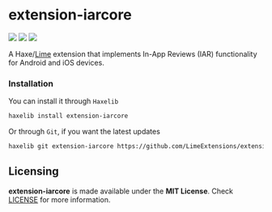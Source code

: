 # extension-iarcore

![](https://img.shields.io/github/repo-size/LimeExtensions/extension-iarcore) ![](https://badgen.net/github/open-issues/LimeExtensions/extension-iarcore) ![](https://badgen.net/badge/license/MIT/green)

A Haxe/[Lime](https://lime.openfl.org) extension that implements In-App Reviews (IAR) functionality for Android and iOS devices.

### Installation

You can install it through `Haxelib`
```bash
haxelib install extension-iarcore
```
Or through `Git`, if you want the latest updates
```bash
haxelib git extension-iarcore https://github.com/LimeExtensions/extension-iarcore.git
```

## Licensing

**extension-iarcore** is made available under the **MIT License**. Check [LICENSE](./LICENSE) for more information.
